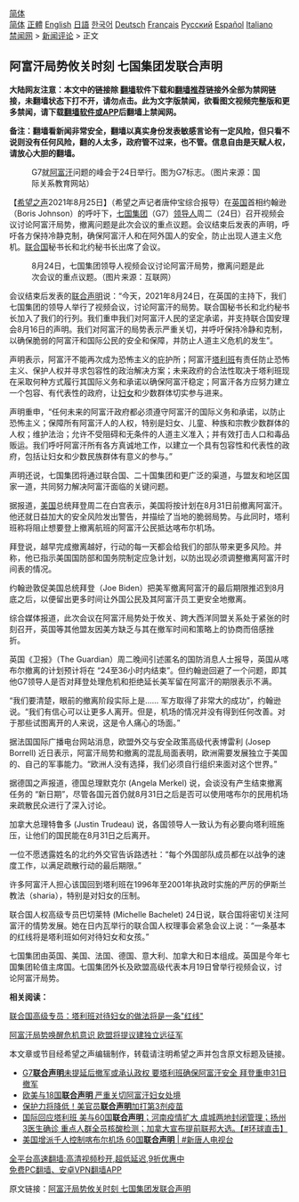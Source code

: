 <!-- 面包屑导航 --> <div class="breadcrumb"><!-- GTranslate: https://gtranslate.io/ -->  <div class="switcher notranslate">  <div class="selected">  <a href="#" onclick="return false;"> 简体</a>  </div>  <div class="option">  <a href="https://www.bannedbook.org" onclick="doGTranslate('zh-CN|zh-CN');jQuery('div.switcher div.selected a').html(jQuery(this).html());return false;" title="简体中文" class="nturl selected"> 简体</a>  <a href="https://www.bannedbook.org/zh-tw/" onclick="doGTranslate('zh-CN|zh-TW');jQuery('div.switcher div.selected a').html(jQuery(this).html());return false;" title="繁體中文" class="nturl"> 正體</a>  <a href="https://www.bannedbook.org/en/" onclick="doGTranslate('zh-CN|en');jQuery('div.switcher div.selected a').html(jQuery(this).html());return false;" title="English" class="nturl"> English</a>  <a href="https://www.bannedbook.org/ja/" onclick="doGTranslate('zh-CN|ja');jQuery('div.switcher div.selected a').html(jQuery(this).html());return false;" title="日本語" class="nturl"> 日語</a>  <a href="https://www.bannedbook.org/ko/" onclick="doGTranslate('zh-CN|ko');jQuery('div.switcher div.selected a').html(jQuery(this).html());return false;" title="한국어" class="nturl"> 한국어</a>  <a href="https://www.bannedbook.org/de/" onclick="doGTranslate('zh-CN|de');jQuery('div.switcher div.selected a').html(jQuery(this).html());return false;" title="Deutsch" class="nturl"> Deutsch</a>  <a href="https://www.bannedbook.org/fr/" onclick="doGTranslate('zh-CN|fr');jQuery('div.switcher div.selected a').html(jQuery(this).html());return false;" title="Français" class="nturl"> Français</a>  <a href="https://www.bannedbook.org/ru/" onclick="doGTranslate('zh-CN|ru');jQuery('div.switcher div.selected a').html(jQuery(this).html());return false;" title="Русский" class="nturl"> Русский</a>  <a href="https://www.bannedbook.org/es/" onclick="doGTranslate('zh-CN|es');jQuery('div.switcher div.selected a').html(jQuery(this).html());return false;" title="Español" class="nturl"> Español</a>  <a href="https://www.bannedbook.org/it/" onclick="doGTranslate('zh-CN|it');jQuery('div.switcher div.selected a').html(jQuery(this).html());return false;" title="Italiano" class="nturl"> Italiano</a>  </div>  </div>      <div class='breadcrumb-sub'><!-- Breadcrumb NavXT 6.3.0 --> <a href="https://www.bannedbook.org/" class="home">禁闻网</a> &gt; <a href="https://www.bannedbook.org/bnews/comments/" class="category">新闻评论</a> &gt; 正文</div></div><h2>阿富汗局势攸关时刻 七国集团发联合声明</h2> <p class="notice"><b>大陆网友注意：本文中的链接除 <a href="https://github.com/bannedbook/fanqiang" >翻墙</a>软件下载和<a href="https://github.com/killgcd/justmysocks/blob/master/README.md">翻墙推荐</a>链接外全部为禁网链接，未翻墙状态下打不开，请勿点击。此为文字版禁闻，欲看图文视频完整版和更多禁闻，请下载<a href="https://github.com/bannedbook/fanqiang">翻墙软件或APP</a>后翻墙上禁闻网。</p><p>备注：翻墙看新闻非常安全，翻墙以真实身份发表敏感言论有一定风险，但只看不说则没有任何风险，翻的人太多，政府管不过来，也不管。信息自由是天赋人权，请放心大胆的翻墙。</b></p>  <div class="entry"> <figure> <p><figcaption>G7就<a href="https://www.bannedbook.org/bnews/tag/%e9%98%bf%e5%af%8c%e6%b1%97/" class="st_tag internal_tag" rel="tag" title="标签 阿富汗 下的日志">阿富汗</a>问题的峰会于24日举行。图为G7标志。（图片来源：国际关系教育网站）</figcaption></figure> <p>【<span class='wp_keywordlink_affiliate'><a href="https://www.soundofhope.org" title="希望之声" target="_blank">希望之声</a></span>2021年8月25日】（希望之声记者唐仲宝综合报导）在<a href="https://www.bannedbook.org/bnews/tag/%e8%8b%b1%e5%9b%bd/" class="st_tag internal_tag" rel="tag" title="标签 英国 下的日志">英国</a>首相约翰逊（Boris Johnson）的呼吁下，<a href="https://www.bannedbook.org/bnews/tag/%E4%B8%83%E5%9B%BD%E9%9B%86%E5%9B%A2/" class="st_tag internal_tag" rel="tag" title="标签 七国集团 下的日志">七国集团</a>（G7）<a href="https://www.bannedbook.org/bnews/tag/%E9%A2%86%E5%AF%BC%E4%BA%BA/" class="st_tag internal_tag" rel="tag" title="标签 领导人 下的日志">领导人</a>周二（24日）召开视频会议讨论阿富汗局势，撤离问题是此次会议的重点议题。会议结束后发表的声明，呼吁各方保持冷静克制，确保阿富汗人和在阿外国人的安全，防止出现人道主义危机。<a href="https://www.bannedbook.org/bnews/tag/%e8%81%94%e5%90%88%e5%9b%bd/" class="st_tag internal_tag" rel="tag" title="标签 联合国 下的日志">联合国</a>秘书长和北约秘书长出席了会议。</p> <figure><figcaption>8月24日，七国集团领导人视频会议讨论阿富汗局势，撤离问题是此次会议的重点议题。（图片来源：互联网）</figcaption></figure> <p>会议结束后发表的<a href="https://www.bannedbook.org/bnews/tag/%E8%81%94%E5%90%88%E5%A3%B0%E6%98%8E/" class="st_tag internal_tag" rel="tag" title="标签 联合声明 下的日志">联合声明</a>说：“今天，2021年8月24日，在英国的主持下，我们七国集团的领导人举行了视频会议，讨论阿富汗的局势。联合国秘书长和北约秘书长加入了我们的行列。我们重申我们对阿富汗人民的坚定承诺，并支持联合国安理会8月16日的声明。我们对阿富汗的局势表示严重关切，并呼吁保持冷静和克制，以确保脆弱的阿富汗和国际公民的安全和保障，并防止人道主义危机的发生”。</p> <p>声明表示，阿富汗不能再次成为恐怖主义的庇护所；阿富汗<a href="https://www.bannedbook.org/bnews/tag/%e5%a1%94%e5%88%a9%e7%8f%ad/" class="st_tag internal_tag" rel="tag" title="标签 塔利班 下的日志">塔利班</a>有责任防止恐怖主义、保护人权并寻求包容性的政治解决方案；未来政府的合法性取决于塔利班现在采取何种方式履行其国际义务和承诺以确保阿富汗稳定；阿富汗各方应努力建立一个包容、有代表性的政府，让<a href="https://www.bannedbook.org/bnews/tag/%E5%A6%87%E5%A5%B3/" class="st_tag internal_tag" rel="tag" title="标签 妇女 下的日志">妇女</a>和少数群体切实参与进来。</p> <p>声明重申，“任何未来的阿富汗政府都必须遵守阿富汗的国际义务和承诺，以防止恐怖主义；保障所有阿富汗人的人权，特别是妇女、儿童、种族和宗教少数群体的人权；维护法治；允许不受阻碍和无条件的人道主义准入；并有效打击人口和毒品贩运。我们呼吁阿富汗所有各方真诚地工作，以建立一个具有包容性和代表性的政府，包括让妇女和少数民族群体有意义的参与。”</p> <p>声明还说，七国集团将通过联合国、二十国集团和更广泛的渠道，与盟友和地区国家一道，共同努力解决阿富汗面临的关键问题。</p> <p>据报道，<a href="https://www.bannedbook.org/bnews/tag/%e7%be%8e%e5%9b%bd/" class="st_tag internal_tag" rel="tag" title="标签 美国 下的日志">美国</a>总统拜登周二在白宫表示，美国将按计划在8月31日前撤离阿富汗。他还就日益加大的安全风险发出警告，并描绘了当地的脆弱局势。与此同时，塔利班称将阻止想要登上撤离航班的阿富汗公民抵达喀布尔机场。</p>  <p>拜登说，越早完成撤离越好，行动的每一天都会给我们的部队带来更多风险。并称，他已指示美国国防部和国务院制定应急计划，以防出现必须调整撤离阿富汗时间表的情况。</p> <p>约翰逊敦促美国总统拜登（Joe Biden）把美军撤离阿富汗的最后期限推迟到8月底之后，以便留出更多时间让外国公民及其阿富汗员工更安全地撤离。</p> <p>综合媒体报道，此次会议在阿富汗局势处于攸关、跨大西洋同盟关系处于紧张的时刻召开，英国等其他盟友因美方缺乏与其在撤军时间和策略上的协商而倍感挫折。 </p> <p>英国《卫报》（The Guardian）周二晚间引述匿名的国防消息人士报导，英国从喀布尔撤离的计划预计将在 “24至36小时内结束”。但约翰逊回避了一个问题，即其他G7领导人是否对拜登处理危机和拒绝延长美军留在阿富汗的期限表示不满。</p> <p>“我们要清楚，眼前的撤离阶段实际上是&#8230;&#8230; 军方取得了非常大的成功”，约翰逊说。“我们有信心可以让更多人离开。但是，机场的情况并没有得到任何改善。对于那些试图离开的人来说，这是令人痛心的场面。”</p> <p>据法国国际广播电台网站消息，欧盟外交与安全政策高级代表博雷利 (Josep Borrell) 近日表示，阿富汗局势和撤离的混乱局面表明，欧洲需要发展独立于美国的、自己的军事能力。“欧洲人没有选择，我们必须自行组织来面对这个世界。”</p>  <p>据德国之声报道，德国总理默克尔 (Angela Merkel) 说，会谈没有产生结束撤离任务的 “新日期”，尽管各国元首仍就8月31日之后是否可以使用喀布尔的民用机场来疏散民众进行了深入讨论。</p> <p>加拿大总理特鲁多 (Justin Trudeau) 说，各国领导人一致认为有必要向塔利班施压，让他们的国民能在8月31日之后离开。</p> <p>一位不愿透露姓名的北约外交官告诉路透社：“每个外国部队成员都在以战争的速度工作，以满足疏散行动的最后期限。”</p> <p>许多阿富汗人担心该国回到塔利班在1996年至2001年执政时实施的严厉的伊斯兰教法（sharia），特别是对妇女的压制。</p> <p>联合国人权高级专员巴切莱特 (Michelle Bachelet) 24日说，联合国将密切关注阿富汗的情势发展。她在日内瓦举行的联合国人权理事会紧急会议上说：“一条基本的红线将是塔利班如何对待妇女和女孩。”</p> <p>七国集团由英国、美国、法国、德国、意大利、加拿大和日本组成。英国是今年七国集团轮值主席国。七国集团外长及欧盟高级代表本月19日曾举行视频会议，讨论阿富汗局势。</p>  <p><strong>相关阅读：</strong></p> <p><a href="https://www.soundofhope.org/post/538478">联合国高级专员：塔利班对待妇女的做法将是一条&quot;红线&quot;</a> </p> <p><a href="https://www.soundofhope.org/post/538019">阿富汗局势唤醒危机意识 欧盟将提议建独立远征军</a></p> <p>本文章或节目经希望之声编辑制作，转载请注明希望之声并包含原文标题及链接。 </p> <ul class='op-related-articles' title='相关阅读'> <li><a href='https://www.bannedbook.org/bnews/worldnews/20210825/1612517.html' target='_blank'>G7<b>联合声明</b>未提延后撤军或承认政权 要塔利班确保阿富汗安全 拜登重申31日撤军</a></li> <li><a href='https://www.bannedbook.org/bnews/bannedvideo/20210819/1609291.html' target='_blank'>欧美与18国<b>联合声明</b> 严重关切阿富汗妇女处境</a></li> <li><a href='https://www.bannedbook.org/bnews/comments/20210819/1608894.html' target='_blank'>保护力将降低！美官员<b>联合声明</b>加打第3剂疫苗</a></li> <li><a href='https://www.bannedbook.org/bnews/bannedvideo/20210817/1607699.html' target='_blank'>国际回应塔利班 美与60国<b>联合声明</b>；河南疫情扩大 虞城两地封闭管理；扬州3医生确诊 重点人群全员核酸检测；加拿大宣布提前联邦大选。【#环球直击】</a></li> <li><a href='https://www.bannedbook.org/bnews/bannedvideo/20210817/1607592.html' target='_blank'>美国增派千人控制喀布尔机场 60国<b>联合声明</b> | #新唐人电视台</a></li> </ul> <p class="texttj"> <a href="https://github.com/bannedbook/fanqiang/wiki/V2ray%E6%9C%BA%E5%9C%BA" target="_blank">全平台高速翻墙:高清视频秒开,超低延迟,9折优惠中</a><br/> <a href="https://github.com/bannedbook/fanqiang/wiki/%E7%A6%81%E9%97%BB%E7%BD%91%E5%AE%89%E5%8D%93%E7%BF%BB%E5%A2%99%E6%96%B0%E9%97%BBAPP" target="_blank">免费PC翻墙、安卓VPN翻墙APP</a></p><p>原文链接：<a class="src_link"  href="https://www.soundofhope.org/post/538757" target="_blank">阿富汗局势攸关时刻 七国集团发联合声明</a></p> <a name='sharetosocial'></a>  <div style="margin-bottom:5px;padding-bottom:5px;clear:both"> <div id="archive-pix-1" class="banner-ads"> <!-- AuctionX Display platform tag START --> <div id="26318x728x90x621x_ADSLOT2" clicktrack="%%CLICK_URL_ESC%%"></div> <!-- AuctionX Display platform tag END --> </div> <div id="archive-pix-2" class="banner-ads"> <!-- AuctionX Display platform tag START --> <div id="26315x300x250x621x_ADSLOT2" clicktrack="%%CLICK_URL_ESC%%"></div> <!-- AuctionX Display platform tag END --> </div> </div>  <div id="archive-pix-1" class="banner-ads"> <!-- AuctionX Display platform tag START --> <div id="26318x728x90x621x_ADSLOT3" clicktrack="%%CLICK_URL_ESC%%"></div> <!-- AuctionX Display platform tag END --> </div> </div><!--END ENTRY--> 